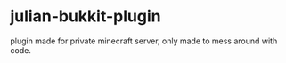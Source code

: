 # julian-bukkit-plugin
plugin made for private minecraft server, only made to mess around with code.
